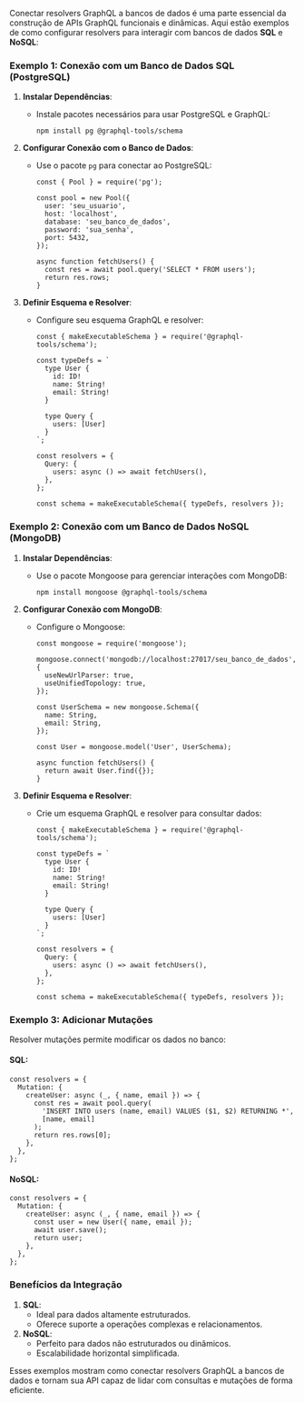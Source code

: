 
Conectar resolvers GraphQL a bancos de dados é uma parte essencial da construção de APIs GraphQL funcionais e dinâmicas. Aqui estão exemplos de como configurar resolvers para interagir com bancos de dados **SQL** e **NoSQL**:

### **Exemplo 1: Conexão com um Banco de Dados SQL (PostgreSQL)**

1. **Instalar Dependências**:
    - Instale pacotes necessários para usar PostgreSQL e GraphQL:

        ```
        npm install pg @graphql-tools/schema
        ```

2. **Configurar Conexão com o Banco de Dados**:
    - Use o pacote `pg` para conectar ao PostgreSQL:

        ```
        const { Pool } = require('pg');
        
        const pool = new Pool({
          user: 'seu_usuario',
          host: 'localhost',
          database: 'seu_banco_de_dados',
          password: 'sua_senha',
          port: 5432,
        });
        
        async function fetchUsers() {
          const res = await pool.query('SELECT * FROM users');
          return res.rows;
        }
        ```

3. **Definir Esquema e Resolver**:
    - Configure seu esquema GraphQL e resolver:

        ```
        const { makeExecutableSchema } = require('@graphql-tools/schema');
        
        const typeDefs = `
          type User {
            id: ID!
            name: String!
            email: String!
          }
        
          type Query {
            users: [User]
          }
        `;
        
        const resolvers = {
          Query: {
            users: async () => await fetchUsers(),
          },
        };
        
        const schema = makeExecutableSchema({ typeDefs, resolvers });
        ```

### **Exemplo 2: Conexão com um Banco de Dados NoSQL (MongoDB)**

1. **Instalar Dependências**:
    - Use o pacote Mongoose para gerenciar interações com MongoDB:

        ```
        npm install mongoose @graphql-tools/schema
        ```
 
2. **Configurar Conexão com MongoDB**:
    - Configure o Mongoose:

        ```
        const mongoose = require('mongoose');
        
        mongoose.connect('mongodb://localhost:27017/seu_banco_de_dados', {
          useNewUrlParser: true,
          useUnifiedTopology: true,
        });
        
        const UserSchema = new mongoose.Schema({
          name: String,
          email: String,
        });
        
        const User = mongoose.model('User', UserSchema);
        
        async function fetchUsers() {
          return await User.find({});
        }
        ```
  
3. **Definir Esquema e Resolver**:
    - Crie um esquema GraphQL e resolver para consultar dados:

        ```
        const { makeExecutableSchema } = require('@graphql-tools/schema');
        
        const typeDefs = `
          type User {
            id: ID!
            name: String!
            email: String!
          }
        
          type Query {
            users: [User]
          }
        `;
        
        const resolvers = {
          Query: {
            users: async () => await fetchUsers(),
          },
        };
        
        const schema = makeExecutableSchema({ typeDefs, resolvers });
        ```

### **Exemplo 3: Adicionar Mutações**

Resolver mutações permite modificar os dados no banco:
#### **SQL**:

```
const resolvers = {
  Mutation: {
    createUser: async (_, { name, email }) => {
      const res = await pool.query(
        'INSERT INTO users (name, email) VALUES ($1, $2) RETURNING *',
        [name, email]
      );
      return res.rows[0];
    },
  },
};
```

#### **NoSQL**:

```
const resolvers = {
  Mutation: {
    createUser: async (_, { name, email }) => {
      const user = new User({ name, email });
      await user.save();
      return user;
    },
  },
};
```

### **Benefícios da Integração**

1. **SQL**:
    - Ideal para dados altamente estruturados.
    - Oferece suporte a operações complexas e relacionamentos.
2. **NoSQL**:
    - Perfeito para dados não estruturados ou dinâmicos.
    - Escalabilidade horizontal simplificada.

Esses exemplos mostram como conectar resolvers GraphQL a bancos de dados e tornam sua API capaz de lidar com consultas e mutações de forma eficiente.
